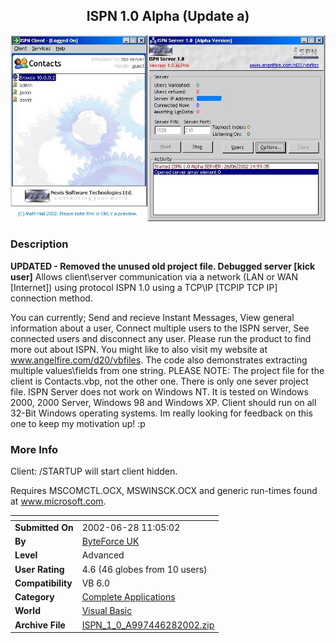 ﻿<div align="center">

## ISPN 1\.0 Alpha \(Update a\)

<img src="PIC2002626106161260.jpg">
</div>

### Description

**UPDATED - Removed the unused old project file. Debugged server [kick user]** Allows client\server communication via a network (LAN or WAN [Internet]) using protocol ISPN 1.0 using a TCP\IP [TCPIP TCP IP] connection method.

You can currently; Send and recieve Instant Messages, View general information about a user, Connect multiple users to the ISPN server, See connected users and disconnect any user. Please run the product to find more out about ISPN. You might like to also visit my website at www.angelfire.com/d20/vbfiles. The code also demonstrates extracting multiple values\fields from one string. PLEASE NOTE: The project file for the client is Contacts.vbp, not the other one. There is only one sever project file. ISPN Server does not work on Windows NT. It is tested on Windows 2000, 2000 Server, Windows 98 and Windows XP. Client should run on all 32-Bit Windows operating systems. Im really looking for feedback on this one to keep my motivation up! :p
 
### More Info
 
Client: /STARTUP will start client hidden.

Requires MSCOMCTL.OCX, MSWINSCK.OCX and generic run-times found at www.microsoft.com.


<span>             |<span>
---                |---
**Submitted On**   |2002-06-28 11:05:02
**By**             |[ByteForce UK](https://github.com/Planet-Source-Code/PSCIndex/blob/master/ByAuthor/byteforce-uk.md)
**Level**          |Advanced
**User Rating**    |4.6 (46 globes from 10 users)
**Compatibility**  |VB 6\.0
**Category**       |[Complete Applications](https://github.com/Planet-Source-Code/PSCIndex/blob/master/ByCategory/complete-applications__1-27.md)
**World**          |[Visual Basic](https://github.com/Planet-Source-Code/PSCIndex/blob/master/ByWorld/visual-basic.md)
**Archive File**   |[ISPN\_1\_0\_A997446282002\.zip](https://github.com/Planet-Source-Code/byteforce-uk-ispn-1-0-alpha-update-a__1-36282/archive/master.zip)








